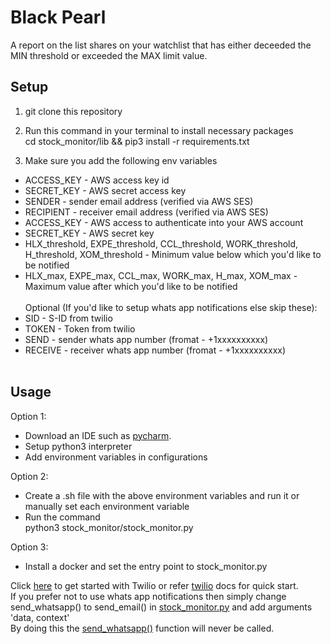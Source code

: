 # Black Pearl
A report on the list shares on your watchlist that has either deceeded the MIN threshold or exceeded the MAX limit value.

## Setup

1. git clone this repository

2. Run this command in your terminal to install necessary packages<br/>cd stock_monitor/lib && pip3 install -r requirements.txt

2. Make sure you add the following env variables
* ACCESS_KEY - AWS access key id
* SECRET_KEY - AWS secret access key
* SENDER - sender email address (verified via AWS SES)
* RECIPIENT - receiver email address (verified via AWS SES)
* ACCESS_KEY - AWS access to authenticate into your AWS account
* SECRET_KEY - AWS secret key
* HLX_threshold, EXPE_threshold, CCL_threshold, WORK_threshold, H_threshold, XOM_threshold - Minimum value below which you'd like to be notified
* HLX_max, EXPE_max, CCL_max, WORK_max, H_max, XOM_max - Maximum value after which you'd like to be notified
<br/><br/>Optional (If you'd like to setup whats app notifications else skip these):
* SID - S-ID from twilio
* TOKEN - Token from twilio
* SEND - sender whats app number (fromat - +1xxxxxxxxxx)
* RECEIVE - receiver whats app number (fromat - +1xxxxxxxxxx)<br><br>

## Usage

Option 1:
  * Download an IDE such as [pycharm](https://www.jetbrains.com/pycharm/download/download-thanks.html).
  * Setup python3 interpreter
  * Add environment variables in configurations
  
Option 2:
  * Create a .sh file with the above environment variables and run it or manually set each environment variable
  * Run the command<br/>python3 stock_monitor/stock_monitor.py
  
Option 3:
  * Install a docker and set the entry point to stock_monitor.py

Click [here](https://www.twilio.com/docs/whatsapp/quickstart/python) to get started with Twilio or refer [twilio](https://pypi.org/project/twilio/) docs for quick start.<br/>
If you prefer not to use whats app notifications then simply change send_whatsapp() to send_email() in [stock_monitor.py](https://github.com/vignesh1793/stock_monitor/blob/master/stock_monitor.py#L92) and add arguments 'data, context'<br/>
By doing this the [send_whatsapp()](https://github.com/vignesh1793/black_pearl/blob/master/pirate.py#L99) function will never be called.
